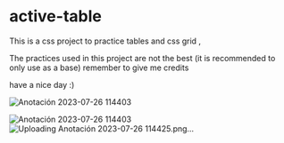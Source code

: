 # active-table
This is a css project to practice tables and css grid ,

The practices used in this project are not the best (it is recommended to only use as a base)
remember to give me credits

have a nice day :)


![Anotación 2023-07-26 114403](https://github.com/jix-oscar-rodriguez/active-table/assets/127907655/845e3b46-5f68-46ae-bcdb-6f3a8a9dec17)





![Anotación 2023-07-26 114403](https://github.com/jix-oscar-rodriguez/active-table/assets/127907655/1760359a-3b94-4072-88f6-0ebdde0b83dc)
![Uploading Anotación 2023-07-26 114425.png…]()
